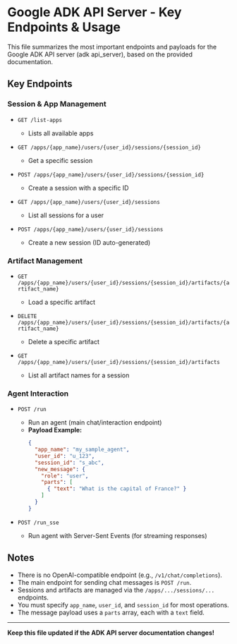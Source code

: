 # Google ADK API Server - Key Endpoints & Usage

This file summarizes the most important endpoints and payloads for the Google ADK API server (adk api_server), based on the provided documentation.

## Key Endpoints

### Session & App Management
- `GET /list-apps`
  - Lists all available apps

- `GET /apps/{app_name}/users/{user_id}/sessions/{session_id}`
  - Get a specific session

- `POST /apps/{app_name}/users/{user_id}/sessions/{session_id}`
  - Create a session with a specific ID

- `GET /apps/{app_name}/users/{user_id}/sessions`
  - List all sessions for a user

- `POST /apps/{app_name}/users/{user_id}/sessions`
  - Create a new session (ID auto-generated)

### Artifact Management
- `GET /apps/{app_name}/users/{user_id}/sessions/{session_id}/artifacts/{artifact_name}`
  - Load a specific artifact

- `DELETE /apps/{app_name}/users/{user_id}/sessions/{session_id}/artifacts/{artifact_name}`
  - Delete a specific artifact

- `GET /apps/{app_name}/users/{user_id}/sessions/{session_id}/artifacts`
  - List all artifact names for a session

### Agent Interaction
- `POST /run`
  - Run an agent (main chat/interaction endpoint)
  - **Payload Example:**
    ```json
    {
      "app_name": "my_sample_agent",
      "user_id": "u_123",
      "session_id": "s_abc",
      "new_message": {
        "role": "user",
        "parts": [
          { "text": "What is the capital of France?" }
        ]
      }
    }
    ```

- `POST /run_sse`
  - Run agent with Server-Sent Events (for streaming responses)

## Notes
- There is no OpenAI-compatible endpoint (e.g., `/v1/chat/completions`).
- The main endpoint for sending chat messages is `POST /run`.
- Sessions and artifacts are managed via the `/apps/.../sessions/...` endpoints.
- You must specify `app_name`, `user_id`, and `session_id` for most operations.
- The message payload uses a `parts` array, each with a `text` field.

---

**Keep this file updated if the ADK API server documentation changes!**
